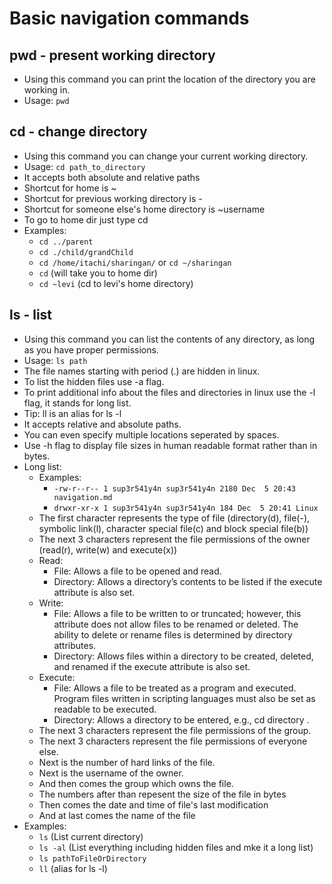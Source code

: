 # Basic navigation commands

## pwd - present working directory
- Using this command you can print the location of the directory you are working in.
- Usage: `pwd`

## cd - change directory
- Using this command you can change your current working directory.
- Usage: `cd path_to_directory`
- It accepts both absolute and relative paths
- Shortcut for home is ~
- Shortcut for previous working directory is -
- Shortcut for someone else's home directory is ~username
- To go to home dir just type cd
- Examples: 
    - `cd ../parent`
    - `cd ./child/grandChild`
    - `cd /home/itachi/sharingan/` or `cd ~/sharingan`
    - `cd` (will take you to home dir)
    - `cd ~levi` (cd to levi's home directory)

## ls - list
- Using this command you can list the contents of any directory, as long as you have proper permissions.
- Usage: `ls path`
- The file names starting with period (.) are hidden in linux.
- To list the hidden files use -a flag.
- To print additional info about the files and directories in linux use the -l flag, it stands for long list.
- Tip: ll is an alias for ls -l
- It accepts relative and absolute paths.
- You can even specify multiple locations seperated by spaces.
- Use -h flag to display file sizes in human readable format rather than in bytes.
- Long list:
    - Examples:
        - `-rw-r--r-- 1 sup3r541y4n sup3r541y4n 2180 Dec  5 20:43  navigation.md`
        - `drwxr-xr-x 1 sup3r541y4n sup3r541y4n 184 Dec  5 20:41 Linux`
    - The first character represents the type of file (directory(d), file(-), symbolic link(l), character special file(c) and block special file(b))
    - The next 3 characters represent the file permissions of the owner (read(r), write(w) and execute(x))
    - Read:
        - File: Allows a file to be opened and read.
        - Directory: Allows a directory’s contents to be listed if the execute attribute is also set.
    - Write:
        - File: Allows a file to be written to or truncated; however, this attribute does not allow files to be renamed or deleted. The ability to delete or rename files is determined by directory attributes.
        - Directory: Allows files within a directory to be created, deleted, and renamed if the execute attribute is also set.
    - Execute:
        - File: Allows a file to be treated as a program and executed. Program files written in scripting languages must also be set as readable to be executed.
        - Directory: Allows a directory to be entered, e.g., cd directory .
    - The next 3 characters represent the file permissions of the group.
    - The next 3 characters represent the file permissions of everyone else.
    - Next is the number of hard links of the file.
    - Next is the username of the owner.
    - And then comes the group which owns the file.
    - The numbers after than repesent the size of the file in bytes
    - Then comes the date and time of file's last modification
    - And at last comes the name of the file
- Examples:
    - `ls` (List current directory)
    - `ls -al` (List everything including hidden files and mke it a long list)
    - `ls pathToFileOrDirectory`
    - `ll` (alias for ls -l)